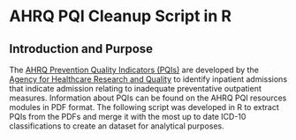 # AHRQ PQI Cleanup Script in R

## Introduction and Purpose
The [AHRQ Prevention Quality Indicators (PQIs)](https://qualityindicators.ahrq.gov/modules/pqi_resources.aspx#techspecs) are developed by the [Agency for Healthcare Research and Quality](https://www.ahrq.gov/) to identify inpatient admissions that indicate admission relating to inadequate preventative outpatient measures. Information about PQIs can be found on the AHRQ PQI resources modules in PDF format. The following script was developed in R to extract PQIs from the PDFs and merge it with the most up to date ICD-10 classifications to create an dataset for analytical purposes. 
